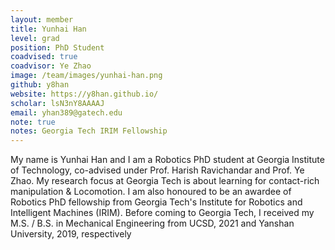 ```yaml
---
layout: member
title: Yunhai Han
level: grad
position: PhD Student
coadvised: true
coadvisor: Ye Zhao
image: /team/images/yunhai-han.png
github: y8han
website: https://y8han.github.io/
scholar: lsN3nY8AAAAJ
email: yhan389@gatech.edu
note: true
notes: Georgia Tech IRIM Fellowship
---
```


My name is Yunhai Han and I am a Robotics PhD student at Georgia Institute of Technology, co-advised under Prof. Harish Ravichandar and Prof. Ye Zhao. My research focus at Georgia Tech is about learning for contact-rich manipulation & Locomotion. I am also honoured to be an awardee of Robotics PhD fellowship from Georgia Tech's Institute for Robotics and Intelligent Machines (IRIM). Before coming to Georgia Tech, I received my M.S. / B.S. in Mechanical Engineering from UCSD, 2021 and Yanshan University, 2019, respectively
